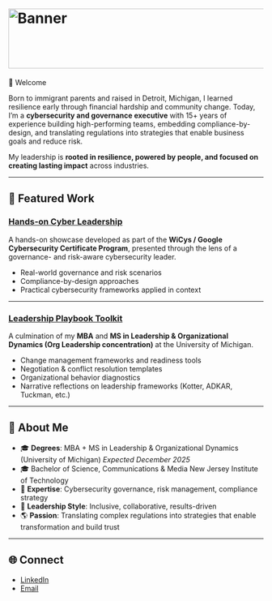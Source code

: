 # <img width="1061" height="118" alt="Banner" src="https://github.com/user-attachments/assets/f342c31d-6c7d-4ae0-9e9c-7772f4cc237a" />
👋 Welcome

Born to immigrant parents and raised in Detroit, Michigan, I learned resilience early through financial hardship and community change. Today, I’m a **cybersecurity and governance executive** with 15+ years of experience building high-performing teams, embedding compliance-by-design, and translating regulations into strategies that enable business goals and reduce risk.  

My leadership is **rooted in resilience, powered by people, and focused on creating lasting impact** across industries.  

---

## 🚀 Featured Work  

### [Hands-on Cyber Leadership](https://github.com/TheCyberLeader/hands-on-cyber-leadership)  
A hands-on showcase developed as part of the **WiCys / Google Cybersecurity Certificate Program**, presented through the lens of a governance- and risk-aware cybersecurity leader.  
- Real-world governance and risk scenarios  
- Compliance-by-design approaches  
- Practical cybersecurity frameworks applied in context  

---

### [Leadership Playbook Toolkit](https://github.com/TheCyberLeader/Leadership-Playbook-Toolkit)  
A culmination of my **MBA** and **MS in Leadership & Organizational Dynamics (Org Leadership concentration)** at the University of Michigan.  
- Change management frameworks and readiness tools  
- Negotiation & conflict resolution templates  
- Organizational behavior diagnostics  
- Narrative reflections on leadership frameworks (Kotter, ADKAR, Tuckman, etc.)  

---

## 📖 About Me  

- 🎓 **Degrees**: MBA + MS in Leadership & Organizational Dynamics (University of Michigan) *Expected December 2025*
- 🎓 Bachelor of Science, Communications & Media New Jersey Institute of Technology  
- 🔐 **Expertise**: Cybersecurity governance, risk management, compliance strategy  
- 🤝 **Leadership Style**: Inclusive, collaborative, results-driven  
- 🌎 **Passion**: Translating complex regulations into strategies that enable transformation and build trust  

---

## 🌐 Connect  

- [LinkedIn](https://www.linkedin.com/in/mariezw/)  
- [Email](m@riegrc.com)  

